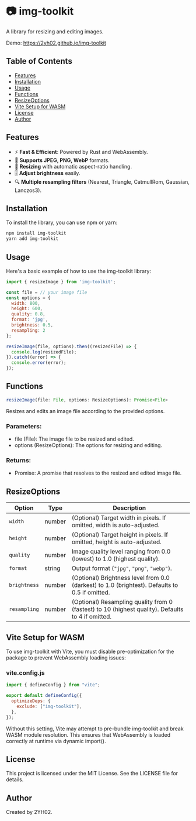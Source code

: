# 📷 img-toolkit

A library for resizing and editing images.

Demo: https://2yh02.github.io/img-toolkit

## Table of Contents

- [Features](#Features)
- [Installation](#installation)
- [Usage](#usage)
- [Functions](#functions)
- [ResizeOptions](#ResizeOptions)
- [Vite Setup for WASM](#vite-setup-for-wasm)
- [License](#license)
- [Author](#author)

## Features

- ⚡ **Fast & Efficient**: Powered by Rust and WebAssembly.
- 📸 **Supports JPEG, PNG, WebP** formats.
- 📐 **Resizing** with automatic aspect-ratio handling.
- 🎚️ **Adjust brightness** easily.
- 🔍 **Multiple resampling filters** (Nearest, Triangle, CatmullRom, Gaussian, Lanczos3).

## Installation

To install the library, you can use npm or yarn:

```bash
npm install img-toolkit
yarn add img-toolkit
```

## Usage

Here's a basic example of how to use the img-toolkit library:

```javascript
import { resizeImage } from 'img-toolkit';

const file = // your image file
const options = {
  width: 800,
  height: 600,
  quality: 0.8,
  format: 'jpg',
  brightness: 0.5,
  resampling: 2
};

resizeImage(file, options).then((resizedFile) => {
  console.log(resizedFile);
}).catch((error) => {
  console.error(error);
});
```

## Functions

```javascript
resizeImage(file: File, options: ResizeOptions): Promise<File>
```

Resizes and edits an image file according to the provided options.

### Parameters:

- file (File): The image file to be resized and edited.
- options (ResizeOptions): The options for resizing and editing.

### Returns:

- Promise<File>: A promise that resolves to the resized and edited image file.

## ResizeOptions

| Option       | Type   | Description                                                                                       |
| ------------ | ------ | ------------------------------------------------------------------------------------------------- |
| `width`      | number | (Optional) Target width in pixels. If omitted, width is auto-adjusted.                            |
| `height`     | number | (Optional) Target height in pixels. If omitted, height is auto-adjusted.                          |
| `quality`    | number | Image quality level ranging from 0.0 (lowest) to 1.0 (highest quality).                           |
| `format`     | string | Output format (`"jpg"`, `"png"`, `"webp"`).                                                       |
| `brightness` | number | (Optional) Brightness level from 0.0 (darkest) to 1.0 (brightest). Defaults to 0.5 if omitted.    |
| `resampling` | number | (Optional) Resampling quality from 0 (fastest) to 10 (highest quality). Defaults to 4 if omitted. |

## Vite Setup for WASM

To use img-toolkit with Vite, you must disable pre-optimization for the package to prevent WebAssembly loading issues:

### vite.config.js

```javascript
import { defineConfig } from "vite";

export default defineConfig({
  optimizeDeps: {
    exclude: ["img-toolkit"],
  },
});
```

Without this setting, Vite may attempt to pre-bundle img-toolkit and break WASM module resolution.
This ensures that WebAssembly is loaded correctly at runtime via dynamic import().

## License

This project is licensed under the MIT License. See the LICENSE file for details.

## Author

Created by 2YH02.
